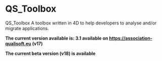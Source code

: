 # QS_Toolbox
QS_Toolbox
A toolbox written in 4D to help developers to analyse and/or migrate applications. 

**The current version available is: 3.1 available on 
https://association-qualisoft.eu (v17)**

**The current beta version (v18) is available**
